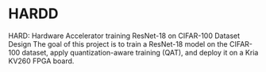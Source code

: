 # HARDD
HARD: Hardware Accelerator training ResNet-18 on CIFAR-100 Dataset Design
The goal of this project is to train a ResNet-18 model on the CIFAR- 100 dataset, apply quantization-aware training (QAT), and deploy it on a Kria KV260 FPGA board.
